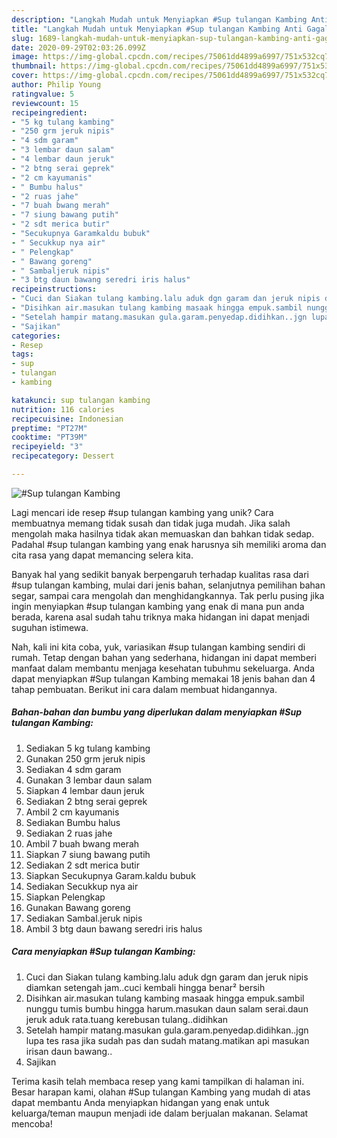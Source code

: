 ```yaml
---
description: "Langkah Mudah untuk Menyiapkan #Sup tulangan Kambing Anti Gagal"
title: "Langkah Mudah untuk Menyiapkan #Sup tulangan Kambing Anti Gagal"
slug: 1689-langkah-mudah-untuk-menyiapkan-sup-tulangan-kambing-anti-gagal
date: 2020-09-29T02:03:26.099Z
image: https://img-global.cpcdn.com/recipes/75061dd4899a6997/751x532cq70/sup-tulangan-kambing-foto-resep-utama.jpg
thumbnail: https://img-global.cpcdn.com/recipes/75061dd4899a6997/751x532cq70/sup-tulangan-kambing-foto-resep-utama.jpg
cover: https://img-global.cpcdn.com/recipes/75061dd4899a6997/751x532cq70/sup-tulangan-kambing-foto-resep-utama.jpg
author: Philip Young
ratingvalue: 5
reviewcount: 15
recipeingredient:
- "5 kg tulang kambing"
- "250 grm jeruk nipis"
- "4 sdm garam"
- "3 lembar daun salam"
- "4 lembar daun jeruk"
- "2 btng serai geprek"
- "2 cm kayumanis"
- " Bumbu halus"
- "2 ruas jahe"
- "7 buah bwang merah"
- "7 siung bawang putih"
- "2 sdt merica butir"
- "Secukupnya Garamkaldu bubuk"
- " Secukkup nya air"
- " Pelengkap"
- " Bawang goreng"
- " Sambaljeruk nipis"
- "3 btg daun bawang seredri iris halus"
recipeinstructions:
- "Cuci dan Siakan tulang kambing.lalu aduk dgn garam dan jeruk nipis diamkan setengah jam..cuci kembali hingga benar² bersih"
- "Disihkan air.masukan tulang kambing masaak hingga empuk.sambil nunggu tumis bumbu hingga harum.masukan daun salam serai.daun jeruk aduk rata.tuang kerebusan tulang..didihkan"
- "Setelah hampir matang.masukan gula.garam.penyedap.didihkan..jgn lupa tes rasa jika sudah pas dan sudah matang.matikan api masukan irisan daun bawang.."
- "Sajikan"
categories:
- Resep
tags:
- sup
- tulangan
- kambing

katakunci: sup tulangan kambing 
nutrition: 116 calories
recipecuisine: Indonesian
preptime: "PT27M"
cooktime: "PT39M"
recipeyield: "3"
recipecategory: Dessert

---
```



![#Sup tulangan Kambing](https://img-global.cpcdn.com/recipes/75061dd4899a6997/751x532cq70/sup-tulangan-kambing-foto-resep-utama.jpg)

Lagi mencari ide resep #sup tulangan kambing yang unik? Cara membuatnya memang tidak susah dan tidak juga mudah. Jika salah mengolah maka hasilnya tidak akan memuaskan dan bahkan tidak sedap. Padahal #sup tulangan kambing yang enak harusnya sih memiliki aroma dan cita rasa yang dapat memancing selera kita.

Banyak hal yang sedikit banyak berpengaruh terhadap kualitas rasa dari #sup tulangan kambing, mulai dari jenis bahan, selanjutnya pemilihan bahan segar, sampai cara mengolah dan menghidangkannya. Tak perlu pusing jika ingin menyiapkan #sup tulangan kambing yang enak di mana pun anda berada, karena asal sudah tahu triknya maka hidangan ini dapat menjadi suguhan istimewa.




Nah, kali ini kita coba, yuk, variasikan #sup tulangan kambing sendiri di rumah. Tetap dengan bahan yang sederhana, hidangan ini dapat memberi manfaat dalam membantu menjaga kesehatan tubuhmu sekeluarga. Anda dapat menyiapkan #Sup tulangan Kambing memakai 18 jenis bahan dan 4 tahap pembuatan. Berikut ini cara dalam membuat hidangannya.

<!--inarticleads1-->

##### Bahan-bahan dan bumbu yang diperlukan dalam menyiapkan #Sup tulangan Kambing:

1. Sediakan 5 kg tulang kambing
1. Gunakan 250 grm jeruk nipis
1. Sediakan 4 sdm garam
1. Gunakan 3 lembar daun salam
1. Siapkan 4 lembar daun jeruk
1. Sediakan 2 btng serai geprek
1. Ambil 2 cm kayumanis
1. Sediakan  Bumbu halus
1. Sediakan 2 ruas jahe
1. Ambil 7 buah bwang merah
1. Siapkan 7 siung bawang putih
1. Sediakan 2 sdt merica butir
1. Siapkan Secukupnya Garam.kaldu bubuk
1. Sediakan  Secukkup nya air
1. Siapkan  Pelengkap
1. Gunakan  Bawang goreng
1. Sediakan  Sambal.jeruk nipis
1. Ambil 3 btg daun bawang seredri iris halus




<!--inarticleads2-->

##### Cara menyiapkan #Sup tulangan Kambing:

1. Cuci dan Siakan tulang kambing.lalu aduk dgn garam dan jeruk nipis diamkan setengah jam..cuci kembali hingga benar² bersih
1. Disihkan air.masukan tulang kambing masaak hingga empuk.sambil nunggu tumis bumbu hingga harum.masukan daun salam serai.daun jeruk aduk rata.tuang kerebusan tulang..didihkan
1. Setelah hampir matang.masukan gula.garam.penyedap.didihkan..jgn lupa tes rasa jika sudah pas dan sudah matang.matikan api masukan irisan daun bawang..
1. Sajikan




Terima kasih telah membaca resep yang kami tampilkan di halaman ini. Besar harapan kami, olahan #Sup tulangan Kambing yang mudah di atas dapat membantu Anda menyiapkan hidangan yang enak untuk keluarga/teman maupun menjadi ide dalam berjualan makanan. Selamat mencoba!
